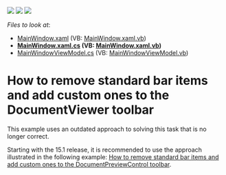 <!-- default badges list -->
![](https://img.shields.io/endpoint?url=https://codecentral.devexpress.com/api/v1/VersionRange/128596067/22.2.2%2B)
[![](https://img.shields.io/badge/Open_in_DevExpress_Support_Center-FF7200?style=flat-square&logo=DevExpress&logoColor=white)](https://supportcenter.devexpress.com/ticket/details/E2974)
[![](https://img.shields.io/badge/📖_How_to_use_DevExpress_Examples-e9f6fc?style=flat-square)](https://docs.devexpress.com/GeneralInformation/403183)
<!-- default badges end -->
<!-- default file list -->
*Files to look at*:

* [MainWindow.xaml](./CS/MainWindow.xaml) (VB: [MainWindow.xaml.vb](./VB/MainWindow.xaml.vb))
* **[MainWindow.xaml.cs](./CS/MainWindow.xaml.cs) (VB: [MainWindow.xaml.vb](./VB/MainWindow.xaml.vb))**
* [MainWindowViewModel.cs](./CS/MainWindowViewModel.cs) (VB: [MainWindowViewModel.vb](./VB/MainWindowViewModel.vb))
<!-- default file list end -->
# How to remove standard bar items and add custom ones to the DocumentViewer toolbar


<p>This example uses an outdated approach to solving this task that is no longer correct.</p>
<p>Starting with the 15.1 release, it is recommended to use the approach illustrated in the following example: <a href="https://www.devexpress.com/Support/Center/e/T263038.aspx">How to remove standard bar items and add custom ones to the DocumentPreviewControl toolbar</a>.</p>

<br/>


